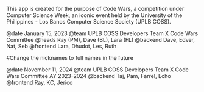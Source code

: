 This app is created for the purpose of Code Wars, a competition under Computer Science Week, an iconic event held by
the University of the Philippines - Los Banos Computer Science Society (UPLB COSS).

@date January 15, 2023
@team UPLB COSS Developers Team X Code Wars Committee
@heads Ray (PM), Dave (BL), Lara (FL)
@backend Dave, Edver, Nat, Seb
@frontend Lara, Dhudot, Les, Ruth

#Change the nicknames to full names in the future

@date November 11, 2024
@team UPLB COSS Developers Team X Code Wars Committee AY 2023-2024
@backend Taj, Pam, Farrel, Echo
@frontend Ray, KC, Jerico
